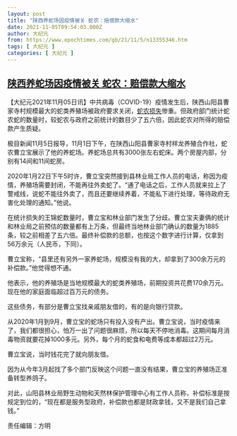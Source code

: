 ```yaml
---
layout: post
title: "陕西养蛇场因疫情被关 蛇农：赔偿款大缩水"
date: 2021-11-05T09:54:03.000Z
author: 大纪元
from: https://www.epochtimes.com/gb/21/11/5/n13355346.htm
tags: [ 大纪元 ]
categories: [ 大纪元 ]
---
```

<!--1636106043000-->
[陕西养蛇场因疫情被关 蛇农：赔偿款大缩水](https://www.epochtimes.com/gb/21/11/5/n13355346.htm)
------

<div>
<p>【大纪元2021年11月05日讯】中共病毒（COVID-19）疫情发生后，陕西山阳县曹家寺村规模最大的蛇类养殖场被政府要求关闭，<a href="https://www.epochtimes.com/gb/tag/%E8%9B%87%E5%86%9C%E6%8D%9F%E5%A4%B1.html">蛇农损失</a>惨重。但政府部门统计蛇农蛇的数量时，较蛇农与政府之前统计的数目少了五六倍，因此蛇农对所得的赔偿款产生质疑。</p><p>极目新闻11月5日报导，11月1日下午，在陕西山阳县曹家寺村祥龙养殖合作社，蛇农曹立宝展示了他的养蛇场。养蛇场总共有3000张左右蛇床。两个房屋内部，分别有14间和11间蛇房。</p><p>2020年1月22日下午5时许，曹立宝突然接到县林业局工作人员的电话，称因为疫情，养殖场需要封闭，不能再往外卖蛇了。“通了电话之后，工作人员就来拉上了警戒线，说蛇不能往外卖了，而且还要继续养着，不能私下进行处理，等待政府无害化处理的通知。”他说。</p><p>在统计损失的王锦蛇数量时，曹立宝和林业部门发生了分歧。曹立宝夫妻俩的统计和林业局之前预估的数量都有上万条，但最终当地林业部门确认的数量为1885条，较之前相差了五六倍。最终补偿款的总额，也按这个数字进行计算，仅拿到56万余元（人民币，下同）。</p><p>曹立宝称，“县里还有另外一家养蛇场，规模没有我的大，却拿到了300余万元的补偿款。”他觉得想不通。</p><p>他表示，他的养殖场是当地规模最大的蛇类养殖场，前期投资共花费170余万元。现在他的家庭面临超过百万元的债务。</p><p>这些债务，有部分是曹立宝找亲戚朋友借的，有的是向银行贷款。</p><p>从2020年1月到9月，曹立宝的蛇场只有投入没有产出。曹立宝说，当时疫情来了，我们都很担心，怕万一出了问题很麻烦，所以每天不停地消毒。这期间每月消毒物资就要花掉1000多元。另外，每个月的蛇食和电费等成本都超过2万元。</p><p>曹立宝说，当时钱花完了就向朋友借。</p><p>因为从今年3月起找了多个部门反映这个问题一直没有结果，曹立宝的养殖场正准备转型养鸽子。</p><p>对此，山阳县林业局野生动物和天然林保护管理中心有工作人员称，补偿标准是按规定到位的，“现在都是服务型政府，补偿款也都是财政拿钱，又不是我们自己拿钱。”</p><p>责任编辑：方明</p>
</div>
